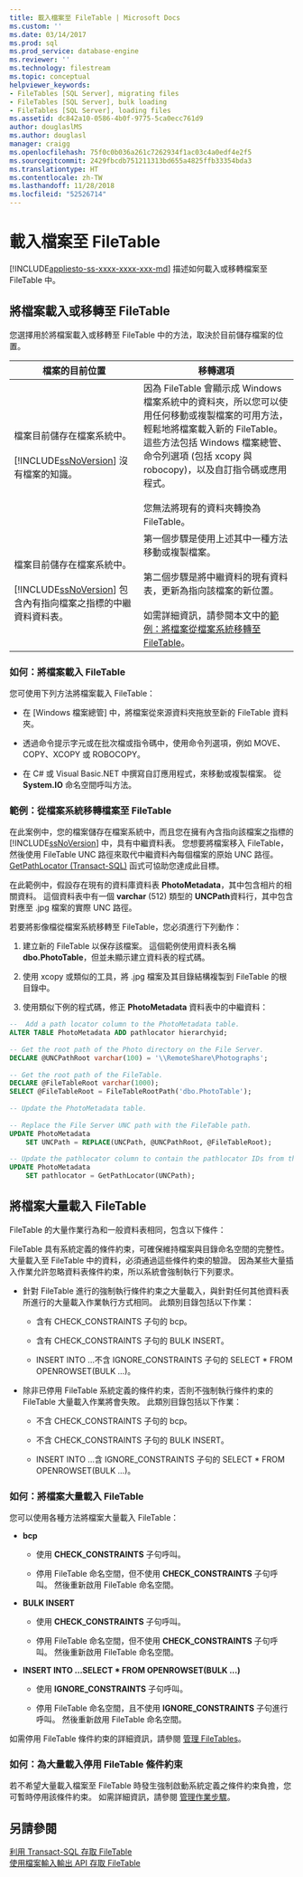 ```yaml
---
title: 載入檔案至 FileTable | Microsoft Docs
ms.custom: ''
ms.date: 03/14/2017
ms.prod: sql
ms.prod_service: database-engine
ms.reviewer: ''
ms.technology: filestream
ms.topic: conceptual
helpviewer_keywords:
- FileTables [SQL Server], migrating files
- FileTables [SQL Server], bulk loading
- FileTables [SQL Server], loading files
ms.assetid: dc842a10-0586-4b0f-9775-5ca0ecc761d9
author: douglaslMS
ms.author: douglasl
manager: craigg
ms.openlocfilehash: 75f0c0b036a261c7262934f1ac03c4a0edf4e2f5
ms.sourcegitcommit: 2429fbcdb751211313bd655a4825ffb33354bda3
ms.translationtype: HT
ms.contentlocale: zh-TW
ms.lasthandoff: 11/28/2018
ms.locfileid: "52526714"
---
```

# <a name="load-files-into-filetables"></a>載入檔案至 FileTable
[!INCLUDE[appliesto-ss-xxxx-xxxx-xxx-md](../../includes/appliesto-ss-xxxx-xxxx-xxx-md.md)]
  描述如何載入或移轉檔案至 FileTable 中。  
  
##  <a name="BasicsLoadNew"></a> 將檔案載入或移轉至 FileTable  
 您選擇用於將檔案載入或移轉至 FileTable 中的方法，取決於目前儲存檔案的位置。  
  
|檔案的目前位置|移轉選項|  
|-------------------------------|---------------------------|  
|檔案目前儲存在檔案系統中。<br /><br /> [!INCLUDE[ssNoVersion](../../includes/ssnoversion-md.md)] 沒有檔案的知識。|因為 FileTable 會顯示成 Windows 檔案系統中的資料夾，所以您可以使用任何移動或複製檔案的可用方法，輕鬆地將檔案載入新的 FileTable。 這些方法包括 Windows 檔案總管、命令列選項 (包括 xcopy 與 robocopy)，以及自訂指令碼或應用程式。<br /><br /> 您無法將現有的資料夾轉換為 FileTable。|  
|檔案目前儲存在檔案系統中。<br /><br /> [!INCLUDE[ssNoVersion](../../includes/ssnoversion-md.md)] 包含內有指向檔案之指標的中繼資料資料表。|第一個步驟是使用上述其中一種方法移動或複製檔案。<br /><br /> 第二個步驟是將中繼資料的現有資料表，更新為指向該檔案的新位置。<br /><br /> 如需詳細資訊，請參閱本文中的[範例：將檔案從檔案系統移轉至 FileTable](#HowToMigrateFiles)。|  
  
###  <a name="HowToLoadNew"></a> 如何：將檔案載入 FileTable  
您可使用下列方法將檔案載入 FileTable：  
  
-   在 [Windows 檔案總管] 中，將檔案從來源資料夾拖放至新的 FileTable 資料夾。  
  
-   透過命令提示字元或在批次檔或指令碼中，使用命令列選項，例如 MOVE、COPY、XCOPY 或 ROBOCOPY。  
  
-   在 C# 或 Visual Basic.NET 中撰寫自訂應用程式，來移動或複製檔案。 從 **System.IO** 命名空間呼叫方法。  
  
###  <a name="HowToMigrateFiles"></a> 範例：從檔案系統移轉檔案至 FileTable  
 在此案例中，您的檔案儲存在檔案系統中，而且您在擁有內含指向該檔案之指標的 [!INCLUDE[ssNoVersion](../../includes/ssnoversion-md.md)] 中，具有中繼資料表。 您想要將檔案移入 FileTable，然後使用 FileTable UNC 路徑來取代中繼資料內每個檔案的原始 UNC 路徑。 [GetPathLocator &#40;Transact-SQL&#41;](../../relational-databases/system-functions/getpathlocator-transact-sql.md) 函式可協助您達成此目標。  
  
 在此範例中，假設存在現有的資料庫資料表 **PhotoMetadata**，其中包含相片的相關資料。 這個資料表中有一個 **varchar** (512) 類型的 **UNCPath**資料行，其中包含對應至 .jpg 檔案的實際 UNC 路徑。  
  
 若要將影像檔從檔案系統移轉至 FileTable，您必須進行下列動作：  
  
1.  建立新的 FileTable 以保存該檔案。 這個範例使用資料表名稱 **dbo.PhotoTable**，但並未顯示建立資料表的程式碼。  
  
2.  使用 xcopy 或類似的工具，將 .jpg 檔案及其目錄結構複製到 FileTable 的根目錄中。  
  
3.  使用類似下例的程式碼，修正 **PhotoMetadata** 資料表中的中繼資料：  
  
```sql  
--  Add a path locator column to the PhotoMetadata table.  
ALTER TABLE PhotoMetadata ADD pathlocator hierarchyid;  
  
-- Get the root path of the Photo directory on the File Server.  
DECLARE @UNCPathRoot varchar(100) = '\\RemoteShare\Photographs';  
  
-- Get the root path of the FileTable.  
DECLARE @FileTableRoot varchar(1000);  
SELECT @FileTableRoot = FileTableRootPath('dbo.PhotoTable');  
  
-- Update the PhotoMetadata table.  
  
-- Replace the File Server UNC path with the FileTable path.  
UPDATE PhotoMetadata  
    SET UNCPath = REPLACE(UNCPath, @UNCPathRoot, @FileTableRoot);  
  
-- Update the pathlocator column to contain the pathlocator IDs from the FileTable.  
UPDATE PhotoMetadata  
    SET pathlocator = GetPathLocator(UNCPath);  
```  
  
##  <a name="BasicsBulkLoad"></a> 將檔案大量載入 FileTable  
 FileTable 的大量作業行為和一般資料表相同，包含以下條件：  
  
 FileTable 具有系統定義的條件約束，可確保維持檔案與目錄命名空間的完整性。 大量載入至 FileTable 中的資料，必須通過這些條件約束的驗證。 因為某些大量插入作業允許忽略資料表條件約束，所以系統會強制執行下列要求。  
  
-   針對 FileTable 進行的強制執行條件約束之大量載入，與針對任何其他資料表所進行的大量載入作業執行方式相同。 此類別目錄包括以下作業：  
  
    -   含有 CHECK_CONSTRAINTS 子句的 bcp。  
  
    -   含有 CHECK_CONSTRAINTS 子句的 BULK INSERT。  
  
    -   INSERT INTO ...不含 IGNORE_CONSTRAINTS 子句的 SELECT * FROM OPENROWSET(BULK …)。  
  
-   除非已停用 FileTable 系統定義的條件約束，否則不強制執行條件約束的 FileTable 大量載入作業將會失敗。 此類別目錄包括以下作業：  
  
    -   不含 CHECK_CONSTRAINTS 子句的 bcp。  
  
    -   不含 CHECK_CONSTRAINTS 子句的 BULK INSERT。  
  
    -   INSERT INTO ...含 IGNORE_CONSTRAINTS 子句的 SELECT * FROM OPENROWSET(BULK …)。  
  
###  <a name="HowToBulkLoad"></a> 如何：將檔案大量載入 FileTable  
 您可以使用各種方法將檔案大量載入 FileTable：  
  
-   **bcp**  
  
    -   使用 **CHECK_CONSTRAINTS** 子句呼叫。  
  
    -   停用 FileTable 命名空間，但不使用 **CHECK_CONSTRAINTS** 子句呼叫。 然後重新啟用 FileTable 命名空間。  
  
-   **BULK INSERT**  
  
    -   使用 **CHECK_CONSTRAINTS** 子句呼叫。  
  
    -   停用 FileTable 命名空間，但不使用 **CHECK_CONSTRAINTS** 子句呼叫。 然後重新啟用 FileTable 命名空間。  
  
-   **INSERT INTO ...SELECT \* FROM OPENROWSET(BULK ...)**  
  
    -   使用 **IGNORE_CONSTRAINTS** 子句呼叫。  
  
    -   停用 FileTable 命名空間，且不使用 **IGNORE_CONSTRAINTS** 子句進行呼叫。 然後重新啟用 FileTable 命名空間。  
  
 如需停用 FileTable 條件約束的詳細資訊，請參閱 [管理 FileTables](../../relational-databases/blob/manage-filetables.md)。  
  
###  <a name="disabling"></a> 如何：為大量載入停用 FileTable 條件約束  
 若不希望大量載入檔案至 FileTable 時發生強制啟動系統定義之條件約束負擔，您可暫時停用該條件約束。 如需詳細資訊，請參閱 [管理作業步驟](../../relational-databases/blob/manage-filetables.md)。  
  
## <a name="see-also"></a>另請參閱  
 [利用 Transact-SQL 存取 FileTable](../../relational-databases/blob/access-filetables-with-transact-sql.md)   
 [使用檔案輸入輸出 API 存取 FileTable](../../relational-databases/blob/access-filetables-with-file-input-output-apis.md)  
  
  
